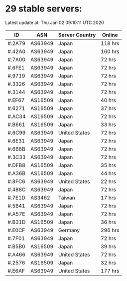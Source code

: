 # 29 stable servers:

Latest update at: Thu Jan 02 09:10:11 UTC 2020

| ID | ASN | Server Country | Online |
| -- | --- | -------------- | ------ |
| #.2A79 | AS63949 | Japan | 118 hrs |
| #.42A0 | AS63949 | Japan | 160 hrs |
| #.7A00 | AS63949 | Japan | 72 hrs |
| #.6FE1 | AS63949 | Japan | 72 hrs |
| #.9719 | AS63949 | Japan | 72 hrs |
| #.3326 | AS63949 | Japan | 72 hrs |
| #.3144 | AS63949 | Japan | 72 hrs |
| #.EF67 | AS16509 | Japan | 40 hrs |
| #.6271 | AS16509 | Japan | 37 hrs |
| #.AC34 | AS16509 | Japan | 72 hrs |
| #.B661 | AS16509 | Japan | 33 hrs |
| #.6C99 | AS63949 | United States | 72 hrs |
| #.6E31 | AS63949 | Japan | 72 hrs |
| #.6B8B | AS63949 | Japan | 72 hrs |
| #.3C33 | AS63949 | Japan | 72 hrs |
| #.DFB8 | AS16509 | Japan | 35 hrs |
| #.A36B | AS16509 | Japan | 44 hrs |
| #.8FC6 | AS63949 | United States | 22 hrs |
| #.488C | AS63949 | Japan | 72 hrs |
| #.7E1D | AS3462 | Taiwan | 17 hrs |
| #.5B41 | AS63949 | Japan | 72 hrs |
| #.A57E | AS63949 | Japan | 72 hrs |
| #.B31D | AS16509 | Japan | 36 hrs |
| #.E0CF | AS63949 | Germany | 296 hrs |
| #.7F01 | AS63949 | Japan | 72 hrs |
| #.B5B0 | AS16509 | Japan | 39 hrs |
| #.A466 | AS63949 | United States | 72 hrs |
| #.2576 | AS16509 | Japan | 32 hrs |
| #.E6AF | AS63949 | United States | 177 hrs |


